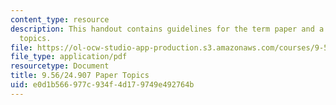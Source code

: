 ```yaml
---
content_type: resource
description: This handout contains guidelines for the term paper and a list of suggested
  topics.
file: https://ol-ocw-studio-app-production.s3.amazonaws.com/courses/9-56j-abnormal-language-fall-2004/e0d1b566977c934f4d179749e492764b_9_56paperoutline.pdf
file_type: application/pdf
resourcetype: Document
title: 9.56/24.907 Paper Topics
uid: e0d1b566-977c-934f-4d17-9749e492764b
---
```

